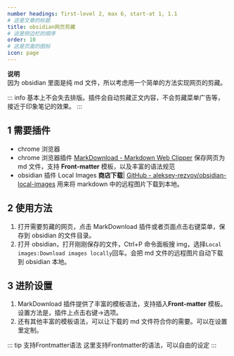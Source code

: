 ```yaml
---
number headings: first-level 2, max 6, start-at 1, 1.1
# 这是文章的标题
title: obsidian网页剪藏
# 这是侧边栏的顺序
order: 10
# 这是页面的图标
icon: page
---
```

**说明**  
因为 obsidian 里面是纯 md 文件，所以考虑用一个简单的方法实现网页的剪藏。

::: info
基本上不会失去排版。插件会自动剪藏正文内容，不会剪藏菜单广告等，接近于印象笔记的效果。
:::

## 1 需要插件
- chrome 浏览器
- chrome 浏览器插件 [MarkDownload - Markdown Web Clipper](https://chrome.google.com/webstore/detail/markdownload-markdown-web/pcmpcfapbekmbjjkdalcgopdkipoggdi) 保存网页为 md 文件，支持 **Front-matter** 模板，以及丰富的语法规范
- obsidian 插件 Local Images **商店下载**| [GitHub - aleksey-rezvov/obsidian-local-images](https://github.com/aleksey-rezvov/obsidian-local-images) 用来将 markdown 中的远程图片下载到本地。

## 2 使用方法
1. 打开需要剪藏的网页，点击 MarkDownload 插件或者页面点击右键菜单，保存到 obsidian 的文件目录。
2. 打开 obsidian，打开刚刚保存的文件，Ctrl+P 命令面板搜 img，选择`Local images:Download images locally`回车。会把 md 文件的远程图片自动下载到 obsidian 本地。

## 3 进阶设置
1. MarkDownload 插件提供了丰富的模板语法，支持插入**Front-matter** 模板。设置方法是，插件上点击右键->选项。
2. 还有其他丰富的模板语法，可以让下载的 md 文件符合你的需要。可以在设置里定制。

::: tip 支持Frontmatter语法
这里支持Frontmatter的语法，可以自由的设定
:::